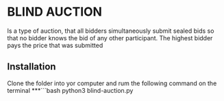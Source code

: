 # BLIND AUCTION 
Is a type of auction, that all bidders simultaneously submit sealed bids so that no bidder knows the bid of any other participant. The highest bidder pays the price that was submitted
## Installation
Clone the folder into yor computer and rum the following command on the terminal
***```bash
python3 blind-auction.py
```***

